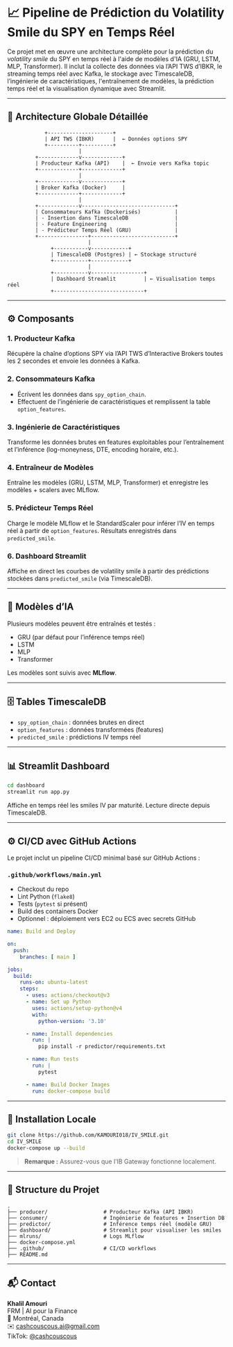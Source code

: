 # 📈 Pipeline de Prédiction du Volatility Smile du SPY en Temps Réel

Ce projet met en œuvre une architecture complète pour la prédiction du *volatility smile* du SPY en temps réel à l'aide de modèles d'IA (GRU, LSTM, MLP, Transformer). Il inclut la collecte des données via l’API TWS d’IBKR, le streaming temps réel avec Kafka, le stockage avec TimescaleDB, l’ingénierie de caractéristiques, l'entraînement de modèles, la prédiction temps réel et la visualisation dynamique avec Streamlit.

---

## 🔧 Architecture Globale Détaillée

```
            +---------------------+
            | API TWS (IBKR)      |  ← Données options SPY
            +----------+----------+
                       |
         +-------------v-------------+
         | Producteur Kafka (API)    |  ← Envoie vers Kafka topic
         +-------------+-------------+
                       |
         +-------------v-------------+
         | Broker Kafka (Docker)     |
         +-------------+-------------+
                       |
         +-------------v------------------------------+
         | Consommateurs Kafka (Dockerisés)           |
         | - Insertion dans TimescaleDB               |
         | - Feature Engineering                      |
         | - Prédicteur Temps Réel (GRU)              |
         +----------------+---------------------------+
                          |
              +-----------v------------+
              | TimescaleDB (Postgres) | ← Stockage structuré
              +-----------+------------+
                          |
              +-----------v-----------------+
              | Dashboard Streamlit         | ← Visualisation temps réel
              +-----------------------------+
```

---

## ⚙️ Composants

### 1. **Producteur Kafka**
Récupère la chaîne d’options SPY via l’API TWS d’Interactive Brokers toutes les 2 secondes et envoie les données à Kafka.

### 2. **Consommateurs Kafka**
- Écrivent les données dans `spy_option_chain`.
- Effectuent de l’ingénierie de caractéristiques et remplissent la table `option_features`.

### 3. **Ingénierie de Caractéristiques**
Transforme les données brutes en features exploitables pour l’entraînement et l’inférence (log-moneyness, DTE, encoding horaire, etc.).

### 4. **Entraîneur de Modèles**
Entraîne les modèles (GRU, LSTM, MLP, Transformer) et enregistre les modèles + scalers avec MLflow.

### 5. **Prédicteur Temps Réel**
Charge le modèle MLflow et le StandardScaler pour inférer l’IV en temps réel à partir de `option_features`. Résultats enregistrés dans `predicted_smile`.

### 6. **Dashboard Streamlit**
Affiche en direct les courbes de volatility smile à partir des prédictions stockées dans `predicted_smile` (via TimescaleDB).

---

## 🧠 Modèles d’IA

Plusieurs modèles peuvent être entraînés et testés :
- GRU (par défaut pour l’inférence temps réel)
- LSTM
- MLP
- Transformer

Les modèles sont suivis avec **MLflow**.

---

## 🗄️ Tables TimescaleDB

- `spy_option_chain` : données brutes en direct
- `option_features` : données transformées (features)
- `predicted_smile` : prédictions IV temps réel

---

## 📊 Streamlit Dashboard

```bash
cd dashboard
streamlit run app.py
```

Affiche en temps réel les smiles IV par maturité. Lecture directe depuis TimescaleDB.

---

## ⚙️ CI/CD avec GitHub Actions

Le projet inclut un pipeline CI/CD minimal basé sur GitHub Actions :

### `.github/workflows/main.yml`

- Checkout du repo
- Lint Python (`flake8`)
- Tests (`pytest` si présent)
- Build des containers Docker
- Optionnel : déploiement vers EC2 ou ECS avec secrets GitHub

```yaml
name: Build and Deploy

on:
  push:
    branches: [ main ]

jobs:
  build:
    runs-on: ubuntu-latest
    steps:
      - uses: actions/checkout@v3
      - name: Set up Python
        uses: actions/setup-python@v4
        with:
          python-version: '3.10'

      - name: Install dependencies
        run: |
          pip install -r predictor/requirements.txt

      - name: Run tests
        run: |
          pytest

      - name: Build Docker Images
        run: docker-compose build
```

---

## 🧪 Installation Locale

```bash
git clone https://github.com/KAMOURI018/IV_SMILE.git
cd IV_SMILE
docker-compose up --build
```

> **Remarque :** Assurez-vous que l’IB Gateway fonctionne localement.

---

## 📁 Structure du Projet

```
.
├── producer/                  # Producteur Kafka (API IBKR)
├── consumer/                  # Ingénierie de features + Insertion DB
├── predictor/                 # Inférence temps réel (modèle GRU)
├── dashboard/                 # Streamlit pour visualiser les smiles
├── mlruns/                    # Logs MLflow
├── docker-compose.yml
├── .github/                   # CI/CD workflows
├── README.md
```

---

## 📬 Contact

**Khalil Amouri**  
FRM | AI pour la Finance  
📍 Montréal, Canada  
✉️ cashcouscous.ai@gmail.com  
TikTok: [@cashcouscous](https://tiktok.com/@cashcouscous)
